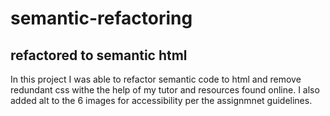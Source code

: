 # semantic-refactoring

## refactored to semantic html

In this project I was able to refactor semantic code to html and remove redundant css withe the help 
of my tutor and resources found online. I also added alt to the 6 images for accessibility per
the assignmnet guidelines.
